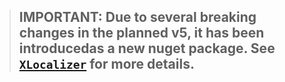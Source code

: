 > ## IMPORTANT: Due to several breaking changes in the planned v5, it has been introducedas a new nuget package. See [`XLocalizer`](../XLocalizer/index.md) for more details.
